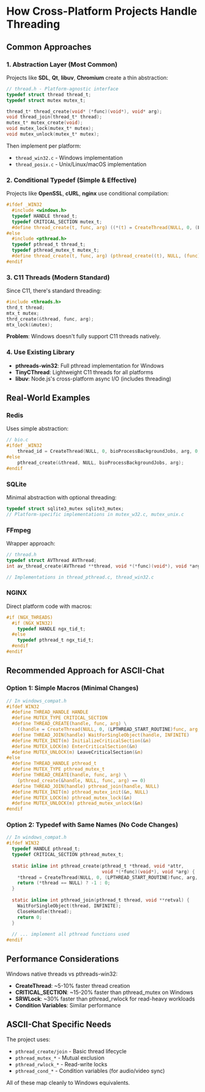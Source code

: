 # How Cross-Platform Projects Handle Threading

## Common Approaches

### 1. Abstraction Layer (Most Common)
Projects like **SDL**, **Qt**, **libuv**, **Chromium** create a thin abstraction:

```c
// thread.h - Platform-agnostic interface
typedef struct thread thread_t;
typedef struct mutex mutex_t;

thread_t* thread_create(void* (*func)(void*), void* arg);
void thread_join(thread_t* thread);
mutex_t* mutex_create(void);
void mutex_lock(mutex_t* mutex);
void mutex_unlock(mutex_t* mutex);
```

Then implement per platform:
- `thread_win32.c` - Windows implementation
- `thread_posix.c` - Unix/Linux/macOS implementation

### 2. Conditional Typedef (Simple & Effective)
Projects like **OpenSSL**, **cURL**, **nginx** use conditional compilation:

```c
#ifdef _WIN32
  #include <windows.h>
  typedef HANDLE thread_t;
  typedef CRITICAL_SECTION mutex_t;
  #define thread_create(t, func, arg) ((*(t) = CreateThread(NULL, 0, (LPTHREAD_START_ROUTINE)(func), (arg), 0, NULL)) != NULL)
#else
  #include <pthread.h>
  typedef pthread_t thread_t;
  typedef pthread_mutex_t mutex_t;
  #define thread_create(t, func, arg) (pthread_create((t), NULL, (func), (arg)) == 0)
#endif
```

### 3. C11 Threads (Modern Standard)
Since C11, there's standard threading:
```c
#include <threads.h>
thrd_t thread;
mtx_t mutex;
thrd_create(&thread, func, arg);
mtx_lock(&mutex);
```
**Problem**: Windows doesn't fully support C11 threads natively.

### 4. Use Existing Library
- **pthreads-win32**: Full pthread implementation for Windows
- **TinyCThread**: Lightweight C11 threads for all platforms
- **libuv**: Node.js's cross-platform async I/O (includes threading)

## Real-World Examples

### Redis
Uses simple abstraction:
```c
// bio.c
#ifdef _WIN32
    thread_id = CreateThread(NULL, 0, bioProcessBackgroundJobs, arg, 0, NULL);
#else
    pthread_create(&thread, NULL, bioProcessBackgroundJobs, arg);
#endif
```

### SQLite
Minimal abstraction with optional threading:
```c
typedef struct sqlite3_mutex sqlite3_mutex;
// Platform-specific implementations in mutex_w32.c, mutex_unix.c
```

### FFmpeg
Wrapper approach:
```c
// thread.h
typedef struct AVThread AVThread;
int av_thread_create(AVThread **thread, void *(*func)(void*), void *arg);

// Implementations in thread_pthread.c, thread_win32.c
```

### NGINX
Direct platform code with macros:
```c
#if (NGX_THREADS)
  #if (NGX_WIN32)
    typedef HANDLE ngx_tid_t;
  #else
    typedef pthread_t ngx_tid_t;
  #endif
#endif
```

## Recommended Approach for ASCII-Chat

### Option 1: Simple Macros (Minimal Changes)
```c
// In windows_compat.h
#ifdef WIN32
  #define THREAD_HANDLE HANDLE
  #define MUTEX_TYPE CRITICAL_SECTION
  #define THREAD_CREATE(handle, func, arg) \
    ((handle = CreateThread(NULL, 0, (LPTHREAD_START_ROUTINE)func, arg, 0, NULL)) != NULL)
  #define THREAD_JOIN(handle) WaitForSingleObject(handle, INFINITE)
  #define MUTEX_INIT(m) InitializeCriticalSection(&m)
  #define MUTEX_LOCK(m) EnterCriticalSection(&m)
  #define MUTEX_UNLOCK(m) LeaveCriticalSection(&m)
#else
  #define THREAD_HANDLE pthread_t
  #define MUTEX_TYPE pthread_mutex_t
  #define THREAD_CREATE(handle, func, arg) \
    (pthread_create(&handle, NULL, func, arg) == 0)
  #define THREAD_JOIN(handle) pthread_join(handle, NULL)
  #define MUTEX_INIT(m) pthread_mutex_init(&m, NULL)
  #define MUTEX_LOCK(m) pthread_mutex_lock(&m)
  #define MUTEX_UNLOCK(m) pthread_mutex_unlock(&m)
#endif
```

### Option 2: Typedef with Same Names (No Code Changes)
```c
// In windows_compat.h
#ifdef WIN32
  typedef HANDLE pthread_t;
  typedef CRITICAL_SECTION pthread_mutex_t;
  
  static inline int pthread_create(pthread_t *thread, void *attr, 
                                   void *(*func)(void*), void *arg) {
    *thread = CreateThread(NULL, 0, (LPTHREAD_START_ROUTINE)func, arg, 0, NULL);
    return (*thread == NULL) ? -1 : 0;
  }
  
  static inline int pthread_join(pthread_t thread, void **retval) {
    WaitForSingleObject(thread, INFINITE);
    CloseHandle(thread);
    return 0;
  }
  
  // ... implement all pthread functions used
#endif
```

## Performance Considerations

Windows native threads vs pthreads-win32:
- **CreateThread**: ~5-10% faster thread creation
- **CRITICAL_SECTION**: ~15-20% faster than pthread_mutex on Windows
- **SRWLock**: ~30% faster than pthread_rwlock for read-heavy workloads
- **Condition Variables**: Similar performance

## ASCII-Chat Specific Needs

The project uses:
- `pthread_create/join` - Basic thread lifecycle
- `pthread_mutex_*` - Mutual exclusion
- `pthread_rwlock_*` - Read-write locks
- `pthread_cond_*` - Condition variables (for audio/video sync)

All of these map cleanly to Windows equivalents.